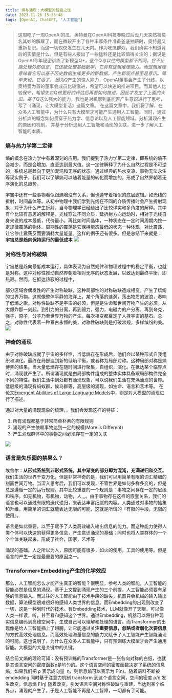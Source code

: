 ```yaml
---
title: 熵与涌现：大模型的智能之谜
date: 2023-11-26 15:33:48
tags: [OpenAI, ChatGPT, "人工智能"]
---
```



> 这周吃了一周OpenAI的瓜，奥特曼在OpenAI科技春晚过后没几天突然被莫名其妙的解雇了，而在微软开出了各种丰厚条件准备釜底抽薪时，奥特曼又重新复职。而这一切仅仅发生在几天内。作为吃瓜群众，我们确实不知道背后的实情是什么。但是有些人报出了一些猛料还是比较值得关注的；据说是OpenAI今年秘密训练了新模型Q*，这个Q*与以往的模型都不相同。它不止能处理外部信息，它还能处理基础数学，它具有逻辑推理能力。而逻辑推理意味着它可以基于历史数据生成更多的新数据，产生新观点甚至是意识。简单来说，它活了。
>  因为Q*产生的惊人能力，OpenAI董事会产生了分歧，以奥特曼为首的董事会成员比较激进，希望可以快速的推进项目。而其他人比较保守，希望先对Q*做更好的评估后再看如何推进。因此才发生了上面的大瓜。基于Q*这么强大的能力，我也是对机器到底能否产生意识进行了思考，写了《涌现，让大模型复活》这篇文章。
> 在这篇文章中，我们将了解，在众多人工智能中，为什么只有大模型才可能产生通用人工智能。同时，通过分析熵的概念如何贯穿于热力学、信息论以及人工智能领域。分析涌现产生的原因和机制，
并基于分析通用人工智能和涌现的关联，进一步了解人工智能的本质。

### **熵与热力学第二定律**
熵的概念在热力学中有着深刻的应用。我们提到了热力学第二定律，即系统的熵不会减少，而是会增加，直至达到最大值。这一定律解释了为什么自然过程是不可逆的，系统总是趋向于更加混沌和无序的状态。通过经典的热水变凉、事物无法永生等现实例子，我们可以了解熵可以随着能量的转化而增加的，形成了自然界朝着无序演化的总趋势。

宇宙中还有一些事物看似跟熵增没有关系，但也遵守着相似的底层逻辑。如光线的折射，时间晶体等。从初中物理中我们学到光线在不同的介质传播时会产生折射现象，对于为什么产生折射，当今物理学已经给出了比较详实和多角度的解释。其中有个比较有意思的解释是，光线穿过不同介质，延折射方向运动时，相对于光线自身来说的成本最低，代价最小。再比如时间晶体，一种状态在一定时间周期内按一定规律震荡的物体。周期性的震荡是它保持能态最低的状态一种体现，对比震荡，让它停止震荡反而要消耗大量能量。这样的例子还有很多。但是总结下来就是：
 **宇宙总是趋向保持运行的最低成本**
 <img src="https://melon-note-1304191985.cos.ap-beijing.myqcloud.com/%E5%A4%A7%E6%A8%A1%E5%9E%8B%E6%B6%8C%E7%8E%B0%E7%9A%84%E6%9C%AC%E8%B4%A8/16011544_65049140ecff816837.webp">

### **对称性与对称破缺**
宇宙总是趋向最低成本运行，具体表现为自然规律和物理过程中的稳定平衡，也就是对称。这种对称性推动自然界朝着相对无序的状态发展，以致达到最终平衡，即热寂。然而，在抵达热寂的过程中，

部分区域会偶发性的产生对称破缺，这种局部性的对称破缺造成相变，产生了缤纷的世界万物。这就像整体平静的海洋上，某个角落的涟漪，荡出物质的波浪，奏响了低熵之歌。对称性破缺不是宇宙的必须，但是是生命和世间万物产生的必须。从大爆炸那一刻起，到引力的分离，再到弱力，强力，电磁力的产分离，再到夸克，强子，原子，分子乃至世界万物的产生。每次相变都奠定了人择宇宙的基石。总之，对称性代表着一种亘古永恒的美，对称性破缺则是打破常规，多样缤纷的美。
<img src="https://melon-note-1304191985.cos.ap-beijing.myqcloud.com/%E5%A4%A7%E6%A8%A1%E5%9E%8B%E6%B6%8C%E7%8E%B0%E7%9A%84%E6%9C%AC%E8%B4%A8/Untitled.png">
### 神奇的**涌现**
由于对称破缺成就了宇宙的多样性，当低熵存在形成后，他们会以某种形式自我组织和演化。最终在局部达到新的低熵平衡，或者称为局部对称。这种局部对称是熵博弈的结果。当大量低熵存在随时间进行聚集，自组织，演化。在抵达某个临界点时，涌现就产生了。所谓涌现就是由局部构件组成的整体实体具备跟局部构件完全不同的特性。我们生活中到处都有涌现现象，可以说我们生活在充满涌现的世界。低层级的涌现有蚂蚁群，候鸟群等，高层级的涌现，如生命、语言和艺术等。
在论文[Emergent Abilities of Large Language Models](https://openreview.net/pdf?id=yzkSU5zdwD)中，则是对大模型的涌现进行了描述。

通过对大量的涌现现象的梳理，，我们会发现这样的特征：

1. 所有涌现都基于非常简单朴素的有限规则
2. 涌现的产生依赖事物达到一定的规模(More is Different)
3. 产生涌现群体中的事物之间必须存在一定的关联

<img src="https://melon-note-1304191985.cos.ap-beijing.myqcloud.com/%E5%A4%A7%E6%A8%A1%E5%9E%8B%E6%B6%8C%E7%8E%B0%E7%9A%84%E6%9C%AC%E8%B4%A8/Xnip2023-11-21_22-08-45.jpg">

### 语言是失乐园的禁果么？
埃舍尔：**从形式系统到非形式系统，其中渐变的部分即为混沌，充满递归和交互**。我们生活的世界千变万化，但是非常神奇的是，我们可以用简单有限的词汇精细的刻画世间万物。当深入思考后，我们可以发现，不管世界是如何多样多变的，但是总是遵循一定的运行规则。其中比较重要的一个规则是：事物之间存在一定的层级和秩序。如无机物，有机物，动物，人,,,。由于事物存在这样的嵌套关系，我们的语言也可以通过有限的迭代递归，来表达丰富细腻的内容。人类通过对事物的抽象和升维，用简单的词汇就能表达无限的可能，这就是所谓的『有限的手段，无限的使用』。

语言是如此重要，以至于赋予了人类高效输入输出信息的能力。而这种能力使得人类个体可以快速的获得更多信息，产生意识涌现的基础；同时也将人类群体的一个个个体关联起来，形成了社会，国家，艺术等

涌现的基础。人之所以为人，原因可能有很多，如火的使用，工具的使用等。但是语言的产生一定是最重要的原因之一。

### **Transformer+Embedding产生的化学效应**
那么，人工智能怎么才能产生真正的智能？很明显，参考人类的智能，人工智能的智能必然是信息的涌现。基于上文提到涌现产生的三个前提，人工智能必须要有足够的信息输入。而过往的人工智能由于技术手段的缺失，机器只会机械的输入输出数据，算法模型很难很好的感知人类世界的信息。而Embedding的出现则改变了一切，这是一种划时代的技术。有Embedding技术，LLM就像开了天眼，可以像人类一样读，听，甚至看和感知这个世界。通过Embedding，机器可以将各种现实信息编码到高维空间中，生成自己可以理解和处理的语言。而Transformer的出现像是给人工智能插上了翅膀。让它能通过关**注重要信息，忽略或者弱化次要信息**的方式高效处理信息。而高效处理海量信息的能力又赋予了人工智能产生智能涌现的可能。这也说明了，为什么在众多人工智能中，只有预训练大模型才会产生通用智能。大模型的大是关键中的关键。

结合前文熵的理论可知：没有预训练的Transformer是一张各向对称的白纸，也就是其语言空间的密度函数ρ是均匀的。这个语言空间的密度函数决定了系统的信息熵，如果我们把 ρ 表示成向量  η，则信息熵可以表示为 F(η)。随着语料不断被 emdedding 同时基于注意力机制 transform 到这个语言空间，空间的密度 ρ/η 发生改变，信息熵 F(η) 随着改变，引发语言空间对称性破缺与重建，当达到某个临界点，涌现就产生了。于是人工智能不再是人工智障，一切都有了可能。
